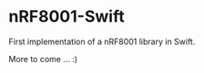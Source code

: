 nRF8001-Swift
=============

First implementation of a nRF8001 library in Swift.

More to come ... :)

